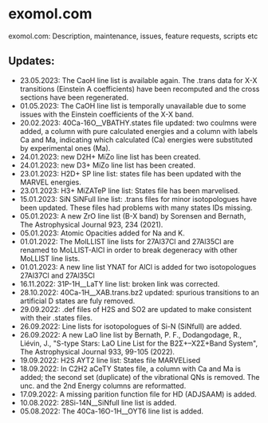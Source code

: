 # exomol.com
exomol.com: Description, maintenance,  issues, feature requests, scripts etc

## Updates: 
- 23.05.2023: The CaoH line list is available again. The .trans data for X-X transitions (Einstein A coefficients) have been recomputed and the cross sections have been regenerated. 
- 01.05.2023: The CaOH line list is temporally unavailable due to some issues with the Einstein coefficients of the X-X band. 
- 20.02.2023: 40Ca-16O__VBATHY.states file updated: two coulmns were added, a column with pure calculated energies and a column with labels Ca and Ma, indicating which calculated (Ca) energies were substituted by experimental ones (Ma).
- 24.01.2023: new D2H+ MiZo line list has been created. 
- 24.01.2023: new D3+ MiZo line list has been created. 
- 23.01.2023: H2D+ SP line list: states file has been updated with the MARVEL energies. 
- 23.01.2023: H3+ MiZATeP line list: States file has been marvelised. 
- 15.01.2023: SiN SiNFull line list: .trans files for minor isotopologues have been updated. These files had problems with many states IDs missing. 
- 05.01.2023: A new ZrO line list (B-X band) by Sorensen and Bernath, The Astrophysical Journal 923, 234 (2021).
- 05.01.2023: Atomic Opacities added for Na and K. 
- 01.01.2022: The MolLLIST line lists for 27Al37Cl and 27Al35Cl are renamed to MoLLIST-AlCl in order to break degeneracy with other MoLLIST line lists. 
- 01.01.2023: A new line list YNAT for AlCl is added for two isotopologues 27Al37Cl and 27Al35Cl 
- 16.11.2022: 31P-1H__LaTY line list: broken link was corrected. 
- 28.10.2022: 40Ca-1H__XAB.trans.bz2 updated: spurious transitions to an artificial D states are fuly removed. 
- 29.09.2022: .def files of H2S and SO2 are updated to make consistent with their .states files.
- 26.09.2022: Line lists for isotopologues of Si-N (SiNfull) are added. 
- 26.09.2022: A new LaO line list by Bernath, P. F., Dodangodage, R., Liévin, J., "S-type Stars: LaO Line List for the B2Σ+–X2Σ+Band System", The Astrophysical Journal 933, 99-105 (2022).
- 19.09.2022: H2S AYT2 line list: States file MARVELised 
- 18.09.2022: In C2H2 aCeTY States file, a column with Ca and Ma is added; the second set (duplicate) of the vibrational QNs is removed. The unc. and the 2nd Energy columns are reformatted. 
- 17.09.2022: A missing parition function file for HD (ADJSAAM) is added.
- 10.08.2022: 28Si-14N__SiNfull line list is added. 
- 05.08.2022: The 40Ca-16O-1H__OYT6 line list is added. 




